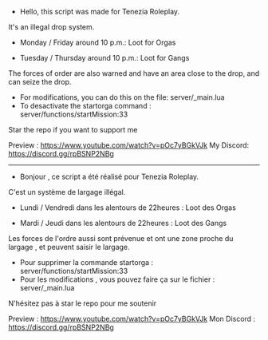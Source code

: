- Hello, this script was made for Tenezia Roleplay.

It's an illegal drop system.

 - Monday / Friday around 10 p.m.: Loot for Orgas

 - Tuesday / Thursday around 10 p.m.: Loot for Gangs

The forces of order are also warned and have an area close to the drop, and can seize the drop.

- For modifications, you can do this on the file: server/_main.lua
- To desactivate the startorga command : server/functions/startMission:33

Star the repo if you want to support me

Preview : https://www.youtube.com/watch?v=pOc7yBGkVJk
My Discord: https://discord.gg/rpBSNP2NBg

-------------------------------------------------

- Bonjour , ce script a été réalisé pour Tenezia Roleplay.

C'est un système de largage illégal.

- Lundi / Vendredi dans les alentours de 22heures : Loot des Orgas

-  Mardi / Jeudi dans les alentours de 22heures : Loot des Gangs

Les forces de l'ordre aussi sont prévenue et ont une zone proche du largage , et peuvent saisir le largage.

- Pour supprimer la commande startorga : server/functions/startMission:33
- Pour les modifications , vous pouvez faire ça sur le fichier : server/_main.lua

N'hésitez pas à star le repo pour me soutenir

Preview : https://www.youtube.com/watch?v=pOc7yBGkVJk
Mon Discord : https://discord.gg/rpBSNP2NBg
